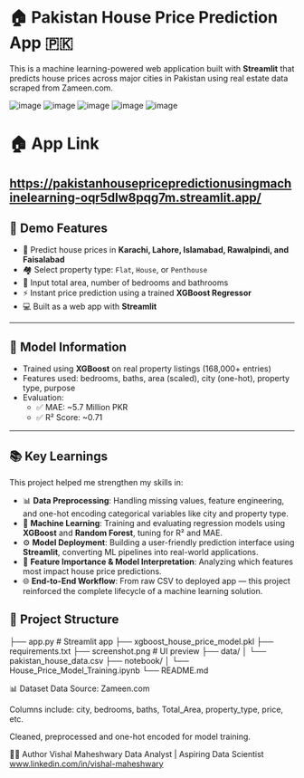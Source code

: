 # 🏠 Pakistan House Price Prediction App 🇵🇰

This is a machine learning-powered web application built with **Streamlit** that predicts house prices across major cities in Pakistan using real estate data scraped from Zameen.com.

![image](https://github.com/user-attachments/assets/b3666749-d4e6-41f1-8988-52d9899ead1a)
![image](https://github.com/user-attachments/assets/df6313fb-78d5-43d7-9823-164285f8cb2d)
![image](https://github.com/user-attachments/assets/b1ab01b4-aaf3-40b1-b531-b7b596e9b0f2)
![image](https://github.com/user-attachments/assets/79680da5-295f-4224-8242-687fdf492aae)
![image](https://github.com/user-attachments/assets/f6c24aea-be3d-4137-b1ec-232c42a4bec5)

# 🏠 App Link

https://pakistanhousepricepredictionusingmachinelearning-oqr5dlw8pqg7m.streamlit.app/
---

## 🚀 Demo Features

- 📍 Predict house prices in **Karachi, Lahore, Islamabad, Rawalpindi, and Faisalabad**
- 🏘️ Select property type: `Flat`, `House`, or `Penthouse`
- 📏 Input total area, number of bedrooms and bathrooms
- ⚡ Instant price prediction using a trained **XGBoost Regressor**
- 💻 Built as a web app with **Streamlit**

---

## 🧠 Model Information

- Trained using **XGBoost** on real property listings (168,000+ entries)
- Features used: bedrooms, baths, area (scaled), city (one-hot), property type, purpose
- Evaluation:
  - ✅ MAE: ~5.7 Million PKR
  - ✅ R² Score: ~0.71

---

## 📚 Key Learnings

This project helped me strengthen my skills in:

- 📊 **Data Preprocessing**: Handling missing values, feature engineering, and one-hot encoding categorical variables like city and property type.
- 🤖 **Machine Learning**: Training and evaluating regression models using **XGBoost** and **Random Forest**, tuning for R² and MAE.
- ⚙️ **Model Deployment**: Building a user-friendly prediction interface using **Streamlit**, converting ML pipelines into real-world applications.
- 🧠 **Feature Importance & Model Interpretation**: Analyzing which features most impact house price predictions.
- 🌐 **End-to-End Workflow**: From raw CSV to deployed app — this project reinforced the complete lifecycle of a machine learning solution.


## 📁 Project Structure
├── app.py # Streamlit app
├── xgboost_house_price_model.pkl
├── requirements.txt
├── screenshot.png # UI preview
├── data/
│ └── pakistan_house_data.csv
├── notebook/
│ └── House_Price_Model_Training.ipynb
└── README.md

📊 Dataset
Data Source: Zameen.com

Columns include: city, bedrooms, baths, Total_Area, property_type, price, etc.

Cleaned, preprocessed and one-hot encoded for model training.

👨‍💻 Author
Vishal Maheshwary
Data Analyst | Aspiring Data Scientist
www.linkedin.com/in/vishal-maheshwary


